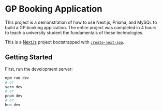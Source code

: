 # GP Booking Application

This project is a demonstration of how to use Next.js, Prisma, and MySQL to build a GP booking application. The entire project was completed in 4 hours to teach a university student the fundamentals of these technologies.

This is a [Next.js](https://nextjs.org/) project bootstrapped with [`create-next-app`](https://github.com/vercel/next.js/tree/canary/packages/create-next-app).

## Getting Started

First, run the development server:

```bash
npm run dev
# or
yarn dev
# or
pnpm dev
# or
bun dev
